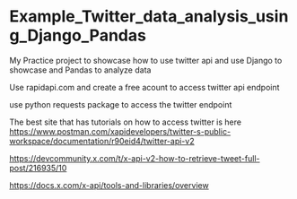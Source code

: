 # Example_Twitter_data_analysis_using_Django_Pandas
My Practice project to showcase how to use twitter api and use Django to showcase and Pandas to analyze data

Use rapidapi.com and create a free acount to access twitter api endpoint 

use python requests package to access the twitter endpoint


The best site that has tutorials on how to access twitter is here https://www.postman.com/xapidevelopers/twitter-s-public-workspace/documentation/r90eid4/twitter-api-v2

https://devcommunity.x.com/t/x-api-v2-how-to-retrieve-tweet-full-post/216935/10

https://docs.x.com/x-api/tools-and-libraries/overview
